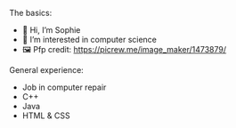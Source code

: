 The basics:

- 👋 Hi, I’m Sophie
- 👀 I’m interested in computer science
- 🖼️ Pfp credit: https://picrew.me/image_maker/1473879/

General experience:
- Job in computer repair
- C++
- Java
- HTML & CSS
